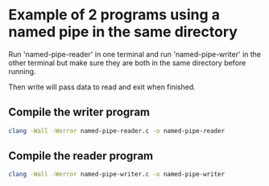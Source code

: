 # Example of 2 programs using a named pipe in the same directory

Run 'named-pipe-reader' in one terminal and run 'named-pipe-writer' in the other terminal but make sure they are both in the same directory before running.

Then write will pass data to read and exit when finished.

## Compile the writer program

```bash
clang -Wall -Werror named-pipe-reader.c -o named-pipe-reader
```

## Compile the reader program

```bash
clang -Wall -Werror named-pipe-writer.c -o named-pipe-writer
```
